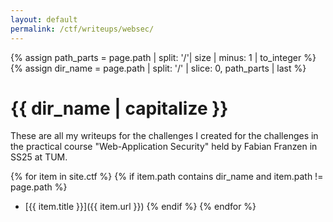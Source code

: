 ```yaml
---
layout: default
permalink: /ctf/writeups/websec/
---
```

 
{% assign path_parts = page.path | split: '/'| size | minus: 1 | to_integer  %}
{% assign dir_name = page.path | split: '/' | slice: 0, path_parts | last %}

# {{ dir_name | capitalize }}

These are all my writeups for the challenges I created for the challenges in the practical course "Web-Application Security" held by Fabian Franzen in SS25 at TUM.

{% for item in site.ctf %}
  {% if item.path contains dir_name and item.path != page.path %}
- [{{ item.title }}]({{ item.url }})
  {% endif %}
{% endfor %}
